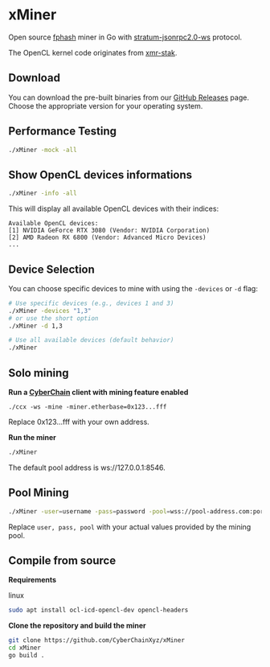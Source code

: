 # xMiner

Open source [fphash](https://github.com/CyberChainXyz/fphash-go) miner in Go with [stratum-jsonrpc2.0-ws](https://github.com/CyberChainXyz/stratum-jsonrpc2-ws) protocol.

The OpenCL kernel code originates from [xmr-stak](https://github.com/fireice-uk/xmr-stak/tree/master/xmrstak/backend).

## Download

You can download the pre-built binaries from our [GitHub Releases](https://github.com/CyberChainXyz/xMiner/releases) page. Choose the appropriate version for your operating system.

## Performance Testing

```bash
./xMiner -mock -all
```

## Show OpenCL devices informations

```bash
./xMiner -info -all
```

This will display all available OpenCL devices with their indices:
```
Available OpenCL devices:
[1] NVIDIA GeForce RTX 3080 (Vendor: NVIDIA Corporation)
[2] AMD Radeon RX 6800 (Vendor: Advanced Micro Devices)
...
```

## Device Selection

You can choose specific devices to mine with using the `-devices` or `-d` flag:

```bash
# Use specific devices (e.g., devices 1 and 3)
./xMiner -devices "1,3"
# or use the short option
./xMiner -d 1,3

# Use all available devices (default behavior)
./xMiner
```

## Solo mining

**Run a [CyberChain](https://github.com/CyberChainXyz/go-cyberchain) client with mining feature enabled**
```
./ccx -ws -mine -miner.etherbase=0x123...fff
```
Replace 0x123...fff with your own address.

**Run the miner**
```bash
./xMiner
```
The default pool address is ws://127.0.0.1:8546.

## Pool Mining
```bash
./xMiner -user=username -pass=password -pool=wss://pool-address.com:port
```
Replace `user, pass, pool` with your actual values provided by the mining pool.

## Compile from source

**Requirements**

linux
```bash
sudo apt install ocl-icd-opencl-dev opencl-headers
```

**Clone the repository and build the miner**
```bash
git clone https://github.com/CyberChainXyz/xMiner
cd xMiner
go build .
```
